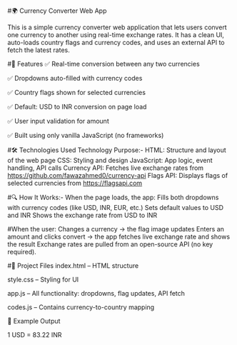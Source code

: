 #🌍 Currency Converter Web App

This is a simple currency converter web application that lets users convert one currency to another using real-time exchange rates. It has a clean UI, auto-loads country flags and currency codes, and uses an external API to fetch the latest rates.



#🚀 Features
✅ Real-time conversion between any two currencies

✅ Dropdowns auto-filled with currency codes

✅ Country flags shown for selected currencies

✅ Default: USD to INR conversion on page load

✅ User input validation for amount

✅ Built using only vanilla JavaScript (no frameworks)



#🛠️ Technologies Used
Technology	Purpose:-
HTML:	Structure and layout of the web page
CSS:	Styling and design
JavaScript:	App logic, event handling, API calls
Currency API:	Fetches live exchange rates from https://github.com/fawazahmed0/currency-api
Flags API:	Displays flags of selected currencies from https://flagsapi.com


#🔍 How It Works:-
When the page loads, the app:
Fills both dropdowns with currency codes (like USD, INR, EUR, etc.)
Sets default values to USD and INR
Shows the exchange rate from USD to INR


#When the user:
Changes a currency → the flag image updates
Enters an amount and clicks convert → the app fetches live exchange rate and shows the result
Exchange rates are pulled from an open-source API (no key required).



#📂 Project Files
index.html – HTML structure

style.css – Styling for UI

app.js – All functionality: dropdowns, flag updates, API fetch

codes.js – Contains currency-to-country mapping



📌 Example Output

1 USD = 83.22 INR
